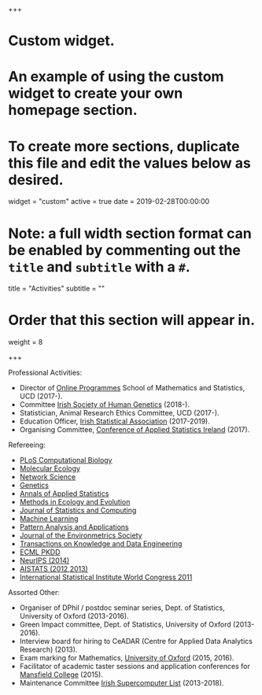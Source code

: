 +++
# Custom widget.
# An example of using the custom widget to create your own homepage section.
# To create more sections, duplicate this file and edit the values below as desired.
widget = "custom"
active = true
date = 2019-02-28T00:00:00

# Note: a full width section format can be enabled by commenting out the `title` and `subtitle` with a `#`.
title = "Activities"
subtitle = ""

# Order that this section will appear in.
weight = 8

+++

Professional Activities:

- Director of [Online Programmes](https://www.ucd.ie/online/dataanalytics) School of Mathematics and Statistics, UCD (2017-).
- Committee [Irish Society of Human Genetics](http://irishsocietyofhumangenetics.blogspot.com/) (2018-). 
- Statistician, Animal Research Ethics Committee, UCD (2017-).
- Education Officer, [Irish Statistical Association](http://www.istat.ie) (2017-2019).
- Organising Committee, [Conference of Applied Statistics Ireland](https://casi.ie/CASI_2017/index.html) (2017).

Refereeing: 

- [PLoS Computational Biology](https://journals.plos.org/ploscompbiol/)
- [Molecular Ecology](https://onlinelibrary.wiley.com/journal/1365294x)
- [Network Science](https://www.cambridge.org/core/journals/network-science)
- [Genetics](http://www.genetics.org/) 
- [Annals of Applied Statistics](https://projecteuclid.org/euclid.aoas)
- [Methods in Ecology and Evolution](https://besjournals.onlinelibrary.wiley.com/journal/2041210X)
- [Journal of Statistics and Computing](https://link.springer.com/journal/11222)
- [Machine Learning](https://www.springer.com/computer/ai/journal/10994)
- [Pattern Analysis and Applications](https://www.springer.com/computer/image+processing/journal/10044)
- [Journal of the Environmetrics Society](https://onlinelibrary.wiley.com/journal/1099095x)
- [Transactions on Knowledge and Data Engineering](https://www.computer.org/web/tkde)
- [ECML PKDD](http://www.ecmlpkdd2018.org/)
- [NeurIPS (2014)](https://nips.cc/Conferences/2014)
- [AISTATS (2012,2013)](https://www.aistats.org/)
- [International Statistical Institute World Congress 2011 ](http://2011.isiproceedings.org/)

Assorted Other: 

- Organiser of DPhil / postdoc seminar series, Dept. of Statistics, University of Oxford (2013-2016).
- Green Impact committee, Dept. of Statistics, University of Oxford (2013-2016).
- Interview board for hiring to CeADAR (Centre for Applied Data Analytics Research) (2013).
- Exam marking for Mathematics, [University of Oxford](http://www.ox.ac.uk/) (2015, 2016).
- Facilitator of academic taster sessions and application conferences for [Mansfield College](https://www.mansfield.ox.ac.uk/) (2015).
- Maintenance Committee [Irish Supercomputer List](http://www.irishsupercomputerlist.org/) (2013-2018).
